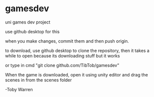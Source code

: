 # gamesdev
uni games dev project

use github desktop for this

when you make changes, commit them and then push origin.

to download, use github desktop to clone the repository, then it takes a while to open because its downloading stuff but it works

or type in cmd "git clone github.com/TibTob/gamesdev"

When the game is downloaded, open it using unity editor and drag the scenes in from the scenes folder

-Toby Warren
